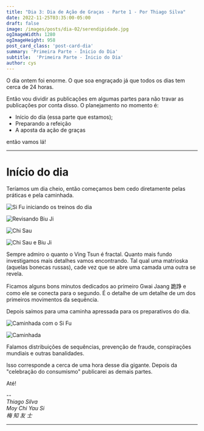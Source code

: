 ```yaml
---
title: "Dia 3: Dia de Ação de Graças - Parte 1 - Por Thiago Silva"
date: 2022-11-25T03:35:00-05:00
draft: false
image: /images/posts/dia-02/serendipidade.jpg
ogImageWidth: 1280
ogImageHeight: 958
post_card_class: 'post-card-dia'
summary: 'Primeira Parte - Ínicio do Dia'
subtitle:  'Primeira Parte - Ínicio do Dia'
author: cys
---
```


O dia ontem foi enorme. O que soa engraçado já que todos os dias tem cerca de 24 horas.

Então vou dividir as publicações em algumas partes para não travar as publicações por conta disso. O planejamento no momento é:
 - Início  do dia (essa parte que estamos);
 - Preparando a refeição
 - A aposta da ação de graças

então vamos lá!

***

# Início  do dia

Teríamos um dia cheio, então começamos bem cedo diretamente pelas práticas e pela caminhada.

![Si Fu iniciando os treinos do dia](/images/posts/dia-03/treino-matinal-si-fu-explicando.jpg)

![Revisando Biu Ji](/images/posts/dia-03/treino-matinal-detalhes-biu-ji.jpg)

![Chi Sau](/images/posts/dia-03/treino-matinal-chi-sau-2.jpg)

![Chi Sau e Biu Ji](/images/posts/dia-03/treino-matinal-chi-sau.jpg)

Sempre admiro o quanto o Ving Tsun é fractal. Quanto mais fundo investigamos mais detalhes vamos encontrando. Tal qual uma matrioska (aquelas bonecas russas), cade vez que se abre uma camada uma outra se revela.

Ficamos alguns bons minutos dedicados ao primeiro Gwai Jaang 跪踭 e como ele se conecta para o segundo. É o detalhe de um detalhe de um dos primeiros movimentos da sequência.

Depois saímos para uma caminha apressada para os preparativos do dia.  

![Caminhada com o Si Fu](/images/posts/dia-03/caminhada-1.jpg)

![Caminhada](/images/posts/dia-03/caminhada-2.jpg)

Falamos distribuições de sequências, prevenção de fraude, conspirações mundiais e outras banalidades.

Isso corresponde a cerca de uma hora desse dia gigante. Depois da "celebração do consumismo" publicarei as demais partes.

Até!

--  
_Thiago Silva_  
_Moy Chi Yau Si_  
_梅 知 友 士_

***

